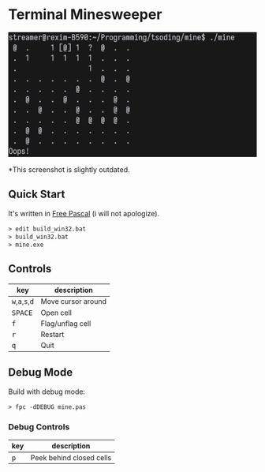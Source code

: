 # Terminal Minesweeper

![thumbnail](./thumbnail.png)

*This screenshot is slightly outdated.

## Quick Start

It's written in [Free Pascal](https://www.freepascal.org/download.html) (i will not apologize).

```console
> edit build_win32.bat
> build_win32.bat
> mine.exe
```

## Controls

| key                                                 | description        |
|-----------------------------------------------------|--------------------|
| <kbd>w</kbd>,<kbd>a</kbd>,<kbd>s</kbd>,<kbd>d</kbd> | Move cursor around |
| <kbd>SPACE</kbd>                                    | Open cell          |
| <kbd>f</kbd>                                        | Flag/unflag cell   |
| <kbd>r</kbd>                                        | Restart            |
| <kbd>q</kbd>                                        | Quit               |

## Debug Mode

Build with debug mode:

```console
> fpc -dDEBUG mine.pas
```

### Debug Controls

| key | description |
|---|---|
| <kbd>p</kbd> | Peek behind closed cells |
